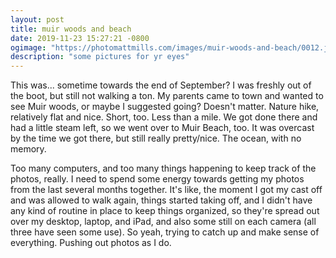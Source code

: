 ```yaml
---
layout: post
title: muir woods and beach
date: 2019-11-23 15:27:21 -0800
ogimage: "https://photomattmills.com/images/muir-woods-and-beach/0012.jpg"
description: "some pictures for yr eyes"
---
```


This was... sometime towards the end of September? I was freshly out of the boot, but still not walking a ton. My parents came to town and wanted to see Muir woods, or maybe I suggested going? Doesn't matter. Nature hike, relatively flat and nice. Short, too. Less than a mile. We got done there and had a little steam left, so we went over to Muir Beach, too. It was overcast by the time we got there, but still really pretty/nice. The ocean, with no memory.

Too many computers, and too many things happening to keep track of the photos, really. I need to spend some energy towards getting my photos from the last several months together. It's like, the moment I got my cast off and was allowed to walk again, things started taking off, and I didn't have any kind of routine in place to keep things organized, so they're spread out over my desktop, laptop, and iPad, and also some still on each camera (all three have seen some use). So yeah, trying to catch up and make sense of everything. Pushing out photos as I do.

<span style="display:block;" class="center">
  <img src='https://photomattmills.com/images/muir-woods-and-beach/0001.jpg' alt="""">
<span class="caption"></span>
<img src='https://photomattmills.com/images/muir-woods-and-beach/0002.jpg' alt="">
<span class="caption"></span>
<img src='https://photomattmills.com/images/muir-woods-and-beach/0003.jpg' alt="">
<span class="caption"></span>
<img src='https://photomattmills.com/images/muir-woods-and-beach/0004.jpg' alt="">
<span class="caption"></span>
<img src='https://photomattmills.com/images/muir-woods-and-beach/0005.jpg' alt="">
<span class="caption"></span>
<img src='https://photomattmills.com/images/muir-woods-and-beach/0006.jpg' alt="">
<span class="caption"></span>
<img src='https://photomattmills.com/images/muir-woods-and-beach/0007.jpg' alt="">
<span class="caption"></span>
<img src='https://photomattmills.com/images/muir-woods-and-beach/0008.jpg' alt="">
<span class="caption"></span>
<img src='https://photomattmills.com/images/muir-woods-and-beach/0009.jpg' alt="">
<span class="caption"></span>
<img src='https://photomattmills.com/images/muir-woods-and-beach/0010.jpg' alt="">
<span class="caption"></span>
<img src='https://photomattmills.com/images/muir-woods-and-beach/0011.jpg' alt="">
<span class="caption"></span>
<img src='https://photomattmills.com/images/muir-woods-and-beach/0012.jpg' alt="">
<span class="caption"></span>
<img src='https://photomattmills.com/images/muir-woods-and-beach/0013.jpg' alt="">
<span class="caption"></span>
<img src='https://photomattmills.com/images/muir-woods-and-beach/0014.jpg' alt="">
<span class="caption"></span>
</span>
